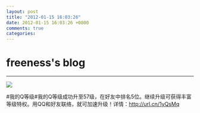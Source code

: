 ```yaml
---
layout: post
title: "2012-01-15 16:03:26"
date: 2012-01-15 16:03:26 +0800
comments: true
categories: 
---
```


# freeness's blog

----------

![](http://okqmqrbgo.bkt.clouddn.com/201201151603261.jpg)

>
\#我的Q等级\#我的Q等级成功升至57级，在好友中排名5位。继续升级可获得丰富等级特权。用QQ和好友联络，就可加速升级！详情：http://url.cn/1yQsMq